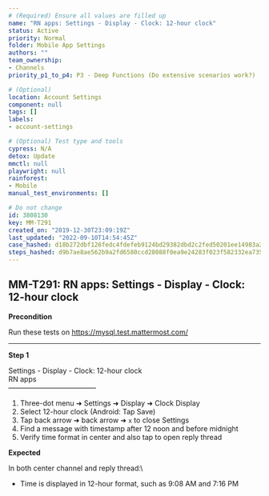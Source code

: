 ```yaml
---
# (Required) Ensure all values are filled up
name: "RN apps: Settings - Display - Clock: 12-hour clock"
status: Active
priority: Normal
folder: Mobile App Settings
authors: ""
team_ownership: 
- Channels
priority_p1_to_p4: P3 - Deep Functions (Do extensive scenarios work?)

# (Optional)
location: Account Settings
component: null
tags: []
labels: 
- account-settings

# (Optional) Test type and tools
cypress: N/A
detox: Update
mmctl: null
playwright: null
rainforest: 
- Mobile
manual_test_environments: []

# Do not change
id: 3808130
key: MM-T291
created_on: "2019-12-30T23:09:19Z"
last_updated: "2022-09-10T14:54:45Z"
case_hashed: d18b272dbf126fedc4fdefeb9124bd29382dbd2c2fed50201ee14983a28539bbebde2f4e66f83b513fe71e94fa523f8a
steps_hashed: d9b7ae8ae562b9a2fd6580ccd28088f0ea9e24283f023f582332ea73546211c8ccd273636766148f3cdd4db4fc795930
---
```


<!-- (Auto-generated) Based on frontmatter's "key" and "name" -->

## MM-T291: RN apps: Settings - Display - Clock: 12-hour clock

**Precondition**

Run these tests on <https://mysql.test.mattermost.com/>

---

**Step 1**

Settings - Display - Clock: 12-hour clock\
RN apps\
–––––––––––––––––––––––––

1. Three-dot menu ➜ Settings ➜ Display ➜ Clock Display
2. Select 12-hour clock (Android: Tap Save)
3. Tap back arrow ➜ back arrow ➜ `x` to close Settings
4. Find a message with timestamp after 12 noon and before midnight
5. Verify time format in center and also tap to open reply thread

**Expected**

In both center channel and reply thread:\\

- Time is displayed in 12-hour format, such as 9:08 AM and 7:16 PM
